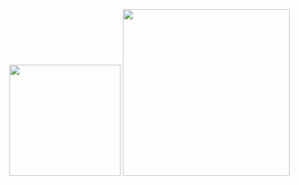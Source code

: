 <div id="header" align="left">
  <img src="https://media.giphy.com/media/v1.Y2lkPTc5MGI3NjExdDJlaHFid3RzOHc0ZHJxcnExaTg5N2xvZ2htOXJqYml0dDZ1Y2YxbCZlcD12MV9pbnRlcm5hbF9naWZfYnlfaWQmY3Q9Zw/C29x85JlZIyTBNGviH/giphy.gif" width="200"/>
  <img src="https://media.giphy.com/media/Ky5aVxTXGxma32IAfN/giphy.gif" width="300"/>
</div>
